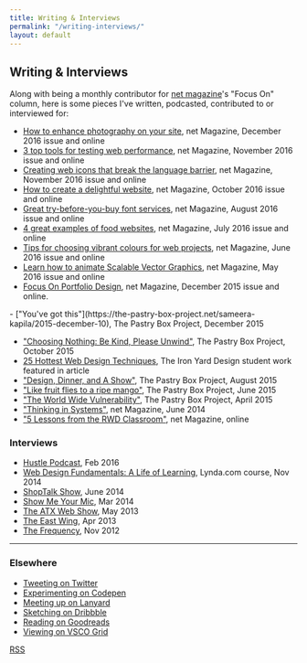 ```yaml
---
title: Writing & Interviews
permalink: "/writing-interviews/"
layout: default
---
```


## Writing & Interviews

Along with being a monthly contributor for [net magazine](http://www.creativebloq.com)'s "Focus On" column, here is some pieces I've written, podcasted, contributed to or interviewed for:

- [How to enhance photography on your site](http://www.creativebloq.com/features/how-to-enhance-photography-on-your-website), net Magazine, December 2016 issue and online
- [3 top tools for testing web performance](http://www.creativebloq.com/features/3-top-tools-for-testing-web-performance), net Magazine, November 2016 issue and online
- [Creating web icons that break the language barrier](http://www.creativebloq.com/features/creating-web-icons-that-break-the-language-barrier), net Magazine, November 2016 issue and online
- [How to create a delightful website](http://www.creativebloq.com/inspiration/how-to-create-a-delightful-website), net Magazine, October 2016 issue and online
- [Great try-before-you-buy font services](http://www.creativebloq.com/features/4-great-try-before-you-buy-font-services), net Magazine, August 2016 issue and online
- [4 great examples of food websites](http://www.creativebloq.com/web-design/4-great-examples-food-websites-71621257), net Magazine, July 2016 issue and online
- [Tips for choosing vibrant colours for web projects](http://www.creativebloq.com/web-design/tips-choosing-vibrant-colours-web-projects-61620832), net Magazine, June 2016 issue and online
- [Learn how to animate Scalable Vector Graphics](http://www.creativebloq.com/web-design/learn-how-animate-scalable-vector-graphics-51620196), net Magazine, May 2016 issue and online
- [Focus On Portfolio Design](http://www.creativebloq.com/portfolios/how-make-cohesive-online-design-portfolio-111517909), net Magazine, December 2015 issue and online.
<!-- <li><a href="" class="bold"></a></li> --> - ["You've got this"](https://the-pastry-box-project.net/sameera-kapila/2015-december-10), The Pastry Box Project, December 2015
- ["Choosing Nothing: Be Kind, Please Unwind"](https://the-pastry-box-project.net/sameera-kapila/2015-october-7), The Pastry Box Project, October 2015
- [25 Hottest Web Design Techniques](http://www.creativebloq.com/netmag/25-hottest-web-design-techniques-81516153), The Iron Yard Design student work featured in article
- ["Design, Dinner, and A Show"](https://the-pastry-box-project.net/sameera-kapila/2015-august-14), The Pastry Box Project, August 2015
- ["Like fruit flies to a ripe mango"](https://the-pastry-box-project.net/sameera-kapila/2015-june-11), The Pastry Box Project, June 2015
- ["The World Wide Vulnerability"](https://the-pastry-box-project.net/sameera-kapila/2015-april-15), The Pastry Box Project, April 2015
- ["Thinking in Systems"](http://www.creativebloq.com/netmag/why-you-should-think-web-building-part-larger-system-71412395), net Magazine, June 2014
- ["5 Lessons from the RWD Classroom"](http://www.creativebloq.com/netmag/5-lessons-responsive-web-design-classroom-7135527), net Magazine, online

### Interviews

- [Hustle Podcast](http://funsize.co/hustle), Feb 2016
- [Web Design Fundamentals: A Life of Learning](https://www.lynda.com/Web-Design-tutorials/Web-Design-Fundamentals/177837-2.html), Lynda.com course, Nov 2014
- [ShopTalk Show](http://www.shoptalkshow.com/episodes/121-sam-kapila/), June 2014
- [Show Me Your Mic](http://goodstuff.fm/smym/39), Mar 2014
- [The ATX Web Show](http://atxwebshow.com/2013/05/16/64-with-sam-kapila/), May 2013
- [The East Wing](http://5by5.tv/eastwing/52), Apr 2013
- [The Frequency](http://5by5.tv/frequency/27), Nov 2012

--------------------------------------------------------------------------------

### Elsewhere
<ul>
  <li><a href="http://www.twitter.com/samkap">Tweeting on Twitter</a></li>
  <li><a href="http://codepen.io/samkap">Experimenting on Codepen</a></li>
  <li><a href="http://lanyrd.com/profile/samkap/">Meeting up on Lanyard</a></li>
  <li><a href="http://www.dribbble.com/samkap">Sketching on Dribbble</a></li>
  <li><a href="http://www.goodreads.com/samkap">Reading on Goodreads</a></li>
  <li><a href="http://samkap.vsco.co/">Viewing on VSCO Grid</a></li>
  <!-- <li><a href="https://www.everlane.com/n/sl6ruw">Buy clothing from Everlane</a> -->
</ul>
<p><a href="http://www.samkapila.com/feed">RSS</a></p>
